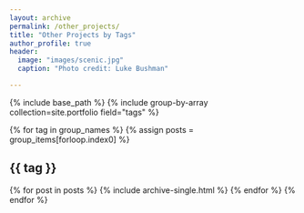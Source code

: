 ```yaml
---
layout: archive
permalink: /other_projects/
title: "Other Projects by Tags"
author_profile: true
header:
  image: "images/scenic.jpg"
  caption: "Photo credit: Luke Bushman"

---
```


{% include base_path %}
{% include group-by-array collection=site.portfolio field="tags" %}

{% for tag in group_names %}
  {% assign posts = group_items[forloop.index0] %}
  <h2 id="{{ tag | slugify }}" class="archive__subtitle">{{ tag }}</h2>
  {% for post in posts %}
    {% include archive-single.html %}
  {% endfor %}
{% endfor %}
